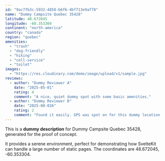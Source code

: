 ```yaml
---
id: "9ac7fb3c-5932-4858-b6f6-4bf713e9af78"
name: "Dummy Campsite Quebec 35428"
latitude: 48.672045
longitude: -60.353304
continent: "north-america"
country: "canada"
region: "quebec"
amenities:
  - "trash"
  - "dog-friendly"
  - "hiking"
  - "cell-service"
  - "toilet"
images:
  - "https://res.cloudinary.com/demo/image/upload/v1/sample.jpg"
reviews:
  - author: "Dummy Reviewer A"
    date: "2025-05-01"
    rating: 4
    comment: "A nice, quiet dummy spot with some basic amenities."
  - author: "Dummy Reviewer B"
    date: "2025-08-026"
    rating: 2
    comment: "Found it easily. GPS was spot on for this dummy location."
---
```


This is a **dummy description** for Dummy Campsite Quebec 35428, generated for the proof of concept.

It provides a serene environment, perfect for demonstrating how SvelteKit can handle a large number of static pages. The coordinates are 48.672045, -60.353304.
